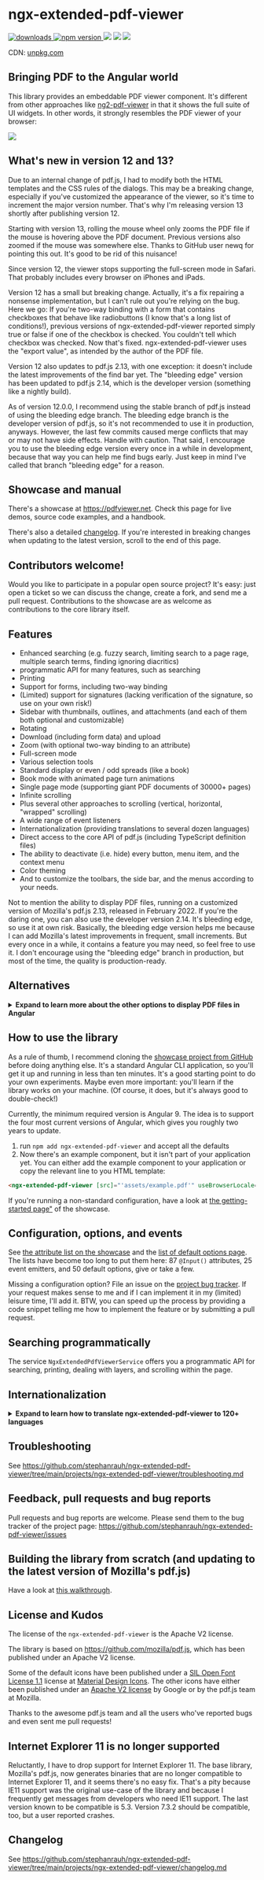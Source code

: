 # ngx-extended-pdf-viewer

<p>
  <a href="https://www.npmjs.com/package/ngx-extended-pdf-viewer">
    <img src="https://img.shields.io/npm/dm/ngx-extended-pdf-viewer.svg?style=flat" alt="downloads">
  </a>
  <a href="https://badge.fury.io/js/ngx-extended-pdf-viewer">
    <img src="https://badge.fury.io/js/ngx-extended-pdf-viewer.svg" alt="npm version">
  </a>
  <a href="https://opensource.org/licenses/Apache-2.0"><img src="https://img.shields.io/badge/License-Apache%202.0-brightgreen.svg"></a>
  <a href="https://openbase.io/js/ngx-extended-pdf-viewer?utm_source=embedded&utm_medium=badge&utm_campaign=rate-badge"><img src="https://badges.openbase.io/js/rating/ngx-extended-pdf-viewer.svg"></a>
  <a href="https://sonarcloud.io/summary/new_code?id=stephanrauh_ngx-extended-pdf-viewer"><img src="https://sonarcloud.io/api/project_badges/measure?project=stephanrauh_ngx-extended-pdf-viewer&metric=alert_status"></a>
  </p>
  <p>
  CDN: <a href="https://unpkg.com/browse/ngx-extended-pdf-viewer/">unpkg.com</a>
 </p>

## Bringing PDF to the Angular world

This library provides an embeddable PDF viewer component. It's different from other approaches like [ng2-pdf-viewer](https://vadimdez.github.io/ng2-pdf-viewer/) in that it shows the full suite of UI widgets. In other words, it strongly resembles the PDF viewer of your browser:

<img src="https://github.com/stephanrauh/ngx-extended-pdf-viewer/blob/main/projects/ngx-extended-pdf-viewer/example.png?raw=true">

## What's new in version 12 and 13?

Due to an internal change of pdf.js, I had to modify both the HTML templates and the CSS rules of the dialogs. This may be a breaking change, especially if you've customized the appearance of the viewer, so it's time to increment the major version number. That's why I'm releasing version 13 shortly after publishing version 12.

Starting with version 13, rolling the mouse wheel only zooms the PDF file if the mouse is hovering above the PDF document. Previous versions also zoomed if the mouse was somewhere else. Thanks to GitHub user newq for pointing this out. It's good to be rid of this nuisance!

Since version 12, the viewer stops supporting the full-screen mode in Safari. That probably includes every browser on iPhones and iPads.

Version 12 has a small but breaking change. Actually, it's a fix repairing a nonsense implementation, but I can't rule out you're relying on the bug. Here we go: If you're two-way binding with a form that contains checkboxes that behave like radiobuttons
(I know that's a long list of conditions!), previous versions of ngx-extended-pdf-viewer reported simply true or false if one of the checkbox
is checked. You couldn't tell which checkbox was checked. Now that's fixed. ngx-extended-pdf-viewer uses the "export value", as
intended by the author of the PDF file.

Version 12 also updates to pdf.js 2.13, with one exception: it doesn't include the latest improvements of the find bar yet. The "bleeding edge" version has been updated to pdf.js 2.14, which is the developer version (something like a nightly build).

As of version 12.0.0, I recommend using the stable branch of pdf.js instead of using the bleeding edge branch. The bleeding edge branch is the developer version of pdf.js, so it's not recommended to use it in production, anyways. However, the last few commits caused merge conflicts that may or may not have side effects. Handle with caution. That said, I encourage you to use the bleeding edge version every once in a while in development, because that way you can help me find bugs early. Just keep in mind I've called that branch "bleeding edge" for a reason.

## Showcase and manual

There's a showcase at <a href="https://pdfviewer.net">https://pdfviewer.net</a>. Check this page for live demos, source code examples, and a handbook.

There's also a detailed <a href="https://github.com/stephanrauh/ngx-extended-pdf-viewer/tree/main/projects/ngx-extended-pdf-viewer/changelog.md">changelog</a>. If you're interested in breaking changes when updating to the latest version, scroll to the end of this page.

## Contributors welcome!

Would you like to participate in a popular open source project? It's easy: just open a ticket so we can discuss the change, create a fork, and send me a pull request. Contributions to the showcase are as welcome as contributions to the core library itself.

## Features

- Enhanced searching (e.g. fuzzy search, limiting search to a page rage, multiple search terms, finding ignoring diacritics)
- programmatic API for many features, such as searching
- Printing
- Support for forms, including two-way binding
- (Limited) support for signatures (lacking verification of the signature, so use on your own risk!)
- Sidebar with thumbnails, outlines, and attachments (and each of them both optional and customizable)
- Rotating
- Download (including form data) and upload
- Zoom (with optional two-way binding to an attribute)
- Full-screen mode
- Various selection tools
- Standard display or even / odd spreads (like a book)
- Book mode with animated page turn animations
- Single page mode (supporting giant PDF documents of 30000+ pages)
- Infinite scrolling
- Plus several other approaches to scrolling (vertical, horizontal, "wrapped" scrolling)
- A wide range of event listeners
- Internationalization (providing translations to several dozen languages)
- Direct access to the core API of pdf.js (including TypeScript definition files)
- The ability to deactivate (i.e. hide) every button, menu item, and the context menu
- Color theming
- And to customize the toolbars, the side bar, and the menus according to your needs.

Not to mention the ability to display PDF files, running on a customized version of Mozilla's pdf.js 2.13, released in February 2022. If you're the daring one, you can also use the developer version 2.14. It's bleeding edge, so use it at own risk. Basically, the bleeding edge version helps me because I can add Mozilla's latest improvements in frequent, small increments. But every once in a while, it contains a feature you may need, so feel free to use it. I don't encourage using the "bleeding edge" branch in production, but most of the time, the quality is production-ready.

## Alternatives

<details>
  <summary><b>Expand to learn more about the other options to display PDF files in Angular</b></summary>
  If you only need the base functionality, I'll happily pass you to <a href="https://github.com/vadimdez/ng2-pdf-viewer/" target="#">the project of Vadym Yatsyuk</a>. Vadym does a great job delivering a no-nonsense PDF viewer. However, if you need something that can easily pass as the native viewer on a gloomy day, ngx-extended-pdf-viewer is your friend.

There's also a direct counterpart to my library: <a href="https://www.npmjs.com/package/ng2-pdfjs-viewer" target="#">ng2-pdfjs-viewer</a>. As far as I can see, it's also a good library. As of May 2021, it's running on PDF.js 2.2.171. It wraps the PDF viewer in an iFrame. That's a more reliable approach, but it also offers fewer options. The list of attributes is shorter, and the PDF viewer can't emit events to your application. If you're not happy with my library, check out ng2-pdfjs-viewer. It's a good library, too. Its unique selling point is displaying multiple PDF files simultaneously on the same page.

You might also try to use the native PDF viewer of your browser. That's a valid approach. It's even the preferred approach. However, `ngx-extended-pdf-viewer` gives you a wide range of options that aren't available using the native API.

</details>

## How to use the library

As a rule of thumb, I recommend cloning the [showcase project from GitHub](https://github.com/stephanrauh/extended-pdf-viewer-showcase) before doing anything else. It's a standard Angular CLI application, so you'll get it up and running in less than ten minutes. It's a good starting point to do your own experiments. Maybe even more important: you'll learn if the library works on your machine. (Of course, it does, but it's always good to double-check!)

Currently, the minimum required version is Angular 9. The idea is to support the four most current versions of Angular, which gives you roughly two years to update.

1. run `npm add ngx-extended-pdf-viewer` and accept all the defaults
2. Now there's an example component, but it isn't part of your application yet. You can either add the example component to your application or copy the relevant line to you HTML template:

```html
<ngx-extended-pdf-viewer [src]="'assets/example.pdf'" useBrowserLocale="true"></ngx-extended-pdf-viewer>
```

If you're running a non-standard configuration, have a look at <a href="https://pdfviewer.net/extended-pdf-viewer/getting-started">the getting-started page"</a> of the showcase.

## Configuration, options, and events

See [the attribute list on the showcase](https://pdfviewer.net/attributes) and the [list of default options page](https://pdfviewer.net/extended-pdf-viewer/default-options). The lists have become too long to put them here: 87 `@Input()` attributes, 25 event emitters, and 50 default options, give or take a few.

Missing a configuration option? File an issue on the [project bug tracker](https://github.com/stephanrauh/ExploringAngular/tree/main/embedding-pdf). If your request makes sense to me and if I can implement it in my (limited) leisure time, I'll add it. BTW, you can speed up the process by providing a code snippet telling me how to implement the feature or by submitting a pull request.

## Searching programmatically

The service `NgxExtendedPdfViewerService` offers you a programmatic API for searching, printing, dealing with layers, and scrolling within the page.

## Internationalization

<details>
  <summary><b>Expand to learn how to translate ngx-extended-pdf-viewer to 120+ languages</b></summary>

### Slow default way

If you add the translation files to your project as described above in step 3, the PDF viewer uses the browser language setting to determine which language to load. First, it loads the `locale.properties`, scans it for the desired language files, and loads the language file from the corresponding folder. That's two additional HTTP calls. That's slow, and it may even lead to errors if the network is already congested loading other resource files.

Don't forget to set the attribute `useBrowserLocale="true"` if you follow this approach.

### Slow way with custom translation files

If you want to use the slow way, but prefer to load the language files from a different URL, add a link to your application like so:

```html
<link rel="resource" type="application/l10n" href="https://www.example.com/locale/locale.properties" />
```

In this case, don't set `useBrowserLocale` (or set it explicitly to false).

### Inlining (aka embedding) the language files

Alternatively, you can provide the translations as a Json file. This Json file has to be part of an HTML page. That's especially useful if you need only one or two languages, because the are loaded a lot faster. To get familiar with this approach, embed the Json file in the `index.html` like so:

```html
<script type="application/l10n">
  {"default_locale":"de","locales":{"de": ... }}
</script>
```

The folder `node_modules/ngx-extended-pdf-viewer/assets/inline-locale-files` contains snippet files you can simply copy into your HTML page.

_Hint_: You can also add the language definition in another HTML file. The bottom line is that the HTML snippet is already part of the DOM when the PDF viewer is initialized. Cluttering the root index file with the translations is an ugly and inflexible hack, but it works.

If you're using the "inline" approach, don't set `useBrowserLocale` (or set it explicitly to `false`).

</details>

## Troubleshooting

See https://github.com/stephanrauh/ngx-extended-pdf-viewer/tree/main/projects/ngx-extended-pdf-viewer/troubleshooting.md

## Feedback, pull requests and bug reports

Pull requests and bug reports are welcome. Please send them to the bug tracker of
the project page: https://github.com/stephanrauh/ngx-extended-pdf-viewer/issues

## Building the library from scratch (and updating to the latest version of Mozilla's pdf.js)

Have a look at [this walkthrough](https://github.com/stephanrauh/ngx-extended-pdf-viewer/blob/main/projects/ngx-extended-pdf-viewer/how-to-build.md).

## License and Kudos

The license of the `ngx-extended-pdf-viewer` is the Apache V2 license.

The library is based on https://github.com/mozilla/pdf.js, which has been published under an Apache V2 license.

Some of the default icons have been published under a <a href="http://scripts.sil.org/cms/scripts/page.php?item_id=OFL_web" target="#">SIL Open Font License 1.1</a> license at <a href="https://materialdesignicons.com/" target="#">Material Design Icons</a>. The other icons have either been published under an <a href="https://github.com/google/material-design-icons/blob/main/LICENSE" target="#">Apache V2 license</a> by Google or by the pdf.js team at Mozilla.

Thanks to the awesome pdf.js team and all the users who've reported bugs and even sent me pull requests!

## Internet Explorer 11 is no longer supported

Reluctantly, I have to drop support for Internet Explorer 11. The base library, Mozilla's pdf.js, now generates binaries that are no longer compatible to Internet Explorer 11, and it seems there's no easy fix. That's a pity because IE11 support was the original use-case of the library and because I frequently get messages from developers who need IE11 support. The last version known to be compatible is 5.3. Version 7.3.2 should be compatible, too, but a user reported crashes.

## Changelog

See https://github.com/stephanrauh/ngx-extended-pdf-viewer/tree/main/projects/ngx-extended-pdf-viewer/changelog.md
